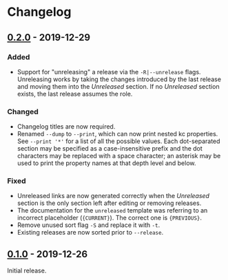 # Changelog

## [0.2.0] - 2019-12-29

### Added

- Support for "unreleasing" a release via the `-R|--unrelease` flags. Unreleasing
  works by taking the changes introduced by the last release and moving them into
  the _Unreleased_ section. If no _Unreleased_ section exists, the last release
  assumes the role.

### Changed

- Changelog titles are now required.
- Renamed `--dump` to `--print`, which can now print nested kc properties. See
  `--print '*'` for a list of all the possible values. Each dot-separated section
  may be specified as a case-insensitive prefix and the dot characters may be
  replaced with a space character; an asterisk may be used to print the property
  names at that depth level and below.

### Fixed

- Unreleased links are now generated correctly when the _Unreleased_ section is
  the only section left after editing or removing releases.
- The documentation for the `unreleased` template was referring to an incorrect
  placeholder (`{CURRENT}`). The correct one is `{PREVIOUS}`.
- Remove unused sort flag `-S` and replace it with `-t`.
- Existing releases are now sorted prior to `--release`.

## [0.1.0] - 2019-12-26

Initial release.

[0.2.0]: https://github.com/xuoe/kc/compare/0.1.0...0.2.0
[0.1.0]: https://github.com/xuoe/kc/releases/tag/0.1.0

